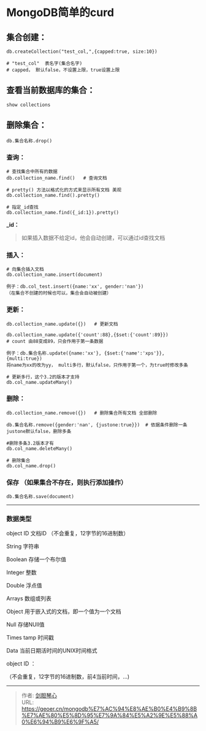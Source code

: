 # MongoDB简单的curd


  
## ﻿集合创建：

```
db.createCollection("test_col,",{capped:true, size:10})

# "test_col"  表名字(集合名字)
# capped， 默认false，不设置上限，true设置上限

```

## 查看当前数据库的集合：
  
```
show collections
```

## 删除集合：
  
```
db.集合名称.drop()
```



### 查询：
  
```
# 查找集合中所有的数据
db.collection_name.find() 	# 查询文档

# pretty() 方法以格式化的方式来显示所有文档 美观
db.collection_name.find().pretty()

# 指定_id查找
db.collection_name.find({_id:1}).pretty()
```

**_id：**

> 如果插入数据不给定id，他会自动创建，可以通过id查找文档

### 插入：

```
# 向集合插入文档
db.collection_name.insert(document)

例子：db.col_test.insert({name:'xx', gender:'nan'})
（在集合不创建的时候也可以，集合会自动被创建）

```

### 更新：

```
db.collection_name.update({}) 	# 更新文档

db.collection_name.update({'count':88},{$set:{'count':89}})
# count 由88变成89，只会作用于第一条数据

例子：db.集合名称.update({name:'xx'}, {$set:{'name':'xps'}},  {multi:true})
将name为xx的改为yy， multi多行，默认false，只作用于第一个，为true时修改多条

# 更新多行，这个3.2的版本才支持
db.col_name.updateMany()
```

### 删除：

```
db.collection_name.remove({}) 	# 删除集合所有文档 全部删除

db.集合名称.remove({gender:'nan', {justone:true}})  # 依据条件删除一条
justone默认false，删除多条

#删除多条3.2版本才有
db.col_name.deleteMany()

# 删除集合
db.col_name.drop()
```

### **保存** （如果集合不存在，则执行添加操作）

```
db.集合名称.save(document)
```



****

### 数据类型

object ID  文档ID    （不会重复，12字节的16进制数）

String 字符串

Boolean  存储一个布尔值

Integer 整数

Double 浮点值

Arrays 数组或列表

Object 用于嵌入式的文档，即一个值为一个文档

Null 存储NUll值

Times tamp 时间戳

Data 当前日期活时间的UNIX时间格式

object ID  ：

（不会重复，12字节的16进制数，前4当前时间，...)


---

> 作者: [剑胆琴心](http://geoer.cn)  
> URL: https://geoer.cn/mongodb%E7%AC%94%E8%AE%B0%E4%B9%8B%E7%AE%80%E5%8D%95%E7%9A%84%E5%A2%9E%E5%88%A0%E6%94%B9%E6%9F%A5/  

